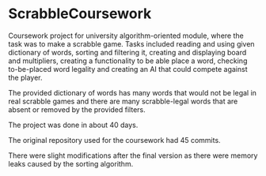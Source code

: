 # ScrabbleCoursework
Coursework project for university algorithm-oriented module, where the task was to make a scrabble game. Tasks included reading and using given dictionary of words, sorting and filtering it, creating and displaying board and multipliers, creating a functionality to be able place a word, checking to-be-placed word legality and creating an AI that could compete against the player.

The provided dictionary of words has many words that would not be legal in real scrabble games and there are many scrabble-legal words that are absent or removed by the provided filters.

The project was done in about 40 days.

The original repository used for the coursework had 45 commits.

There were slight modifications after the final version as there were memory leaks caused by the sorting algorithm.
